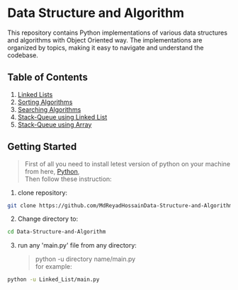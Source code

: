 # Data Structure and Algorithm

This repository contains Python implementations of various data structures and algorithms with Object Oriented way. The implementations are organized by topics, making it easy to navigate and understand the codebase.

## Table of Contents

1. [Linked Lists](Linked_List/)
2. [Sorting Algorithms](Sorting/)
3. [Searching Algorithms](Searching/)
4. [Stack-Queue using Linked List](Stack-Queue/)
5. [Stack-Queue using Array](Stack-Queue/using-array)

## Getting Started

> First of all you need to install letest version of python on your machine from here, [Python](https://www.python.org/), <br>Then follow these instruction:

1. clone repository:

```bash
git clone https://github.com/MdReyadHossainData-Structure-and-Algorithm.git
```

2. Change directory to:

```bash
cd Data-Structure-and-Algorithm
```

3. run any 'main.py' file from any directory:
    > python -u directory name/main.py <br>for example:

```bash
python -u Linked_List/main.py
```
